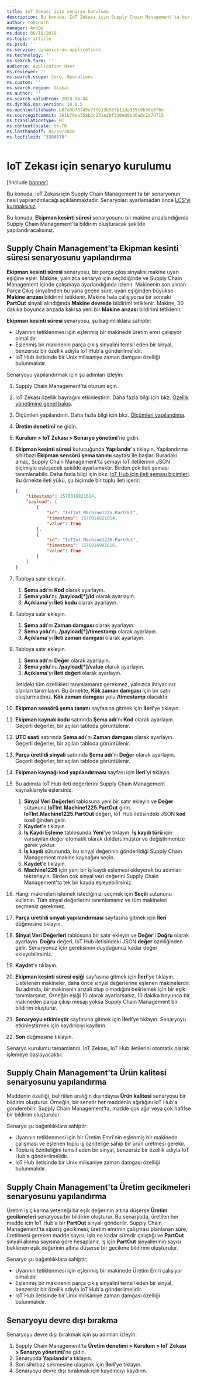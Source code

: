 ```yaml
---
title: IoT Zekası için senaryo kurulumu
description: Bu konuda, IoT Zekası için Supply Chain Management'ta bir senaryonun nasıl yapılandırılacağı açıklanmaktadır.
author: robinarh
manager: AnnBe
ms.date: 08/16/2019
ms.topic: article
ms.prod: ''
ms.service: dynamics-ax-applications
ms.technology: ''
ms.search.form: ''
audience: Application User
ms.reviewer: ''
ms.search.scope: Core, Operations
ms.custom: ''
ms.search.region: Global
ms.author: ''
ms.search.validFrom: 2020-04-04
ms.dyn365.ops.version: 10.0.5
ms.openlocfilehash: b87a9b73f49e73fe13b98fb11da939c9b30e0f6e
ms.sourcegitcommit: 261b70ea358b2c231e20f320ed8bd6adc1e7d715
ms.translationtype: HT
ms.contentlocale: tr-TR
ms.lasthandoff: 05/19/2020
ms.locfileid: "3386570"
---
```

# <a name="scenario-setup-for-iot-intelligence"></a>IoT Zekası için senaryo kurulumu

[!include [banner](../../includes/banner.md)]

Bu konuda, IoT Zekası için Supply Chain Management'ta bir senaryonun nasıl yapılandırılacağı açıklanmaktadır. Senaryoları ayarlamadan önce [LCS'yi kurmalısınız](iot-lcs-setup.md).

Bu konuda, **Ekipman kesinti süresi** senaryosunu bir makine arızalandığında Supply Chain Management'ta bildirim oluşturacak şekilde yapılandıracaksınız.

## <a name="configure-the-equipment-downtime-scenario-in-supply-chain-management"></a>Supply Chain Management'ta **Ekipman kesinti süresi** senaryosunu yapılandırma

**Ekipman kesinti süresi** senaryosu, bir parça çıkış sinyalini makine uyarı eşiğine eşler. Makine, yalnızca senaryo için seçildiğinde ve Supply Chain Management içinde çalışmaya ayarlandığında izlenir. Makinenin son alınan Parça Çıkış sinyalinden bu yana geçen süre, uyarı eşiğinden büyükse **Makine arızası** bildirimi tetiklenir. Makine hala çalışıyorsa bir sonraki **PartOut** sinyali alındığında **Makine devrede** bildirimi tetiklenir. Makine, 30 dakika boyunca arızada kalırsa yeni bir **Makine arızası** bildirimi tetiklenir.

**Ekipman kesinti süresi** senaryosu, şu bağımlılıklara sahiptir:

+ Uyarının tetiklenmesi için eşlenmiş bir makinede üretim emri çalışıyor olmalıdır.
+ Eşlenmiş bir makinenin parça çıkış sinyalini temsil eden bir sinyal, benzersiz bir özellik adıyla IoT Hub'a gönderilmelidir.
+ IoT Hub iletisinde bir Unix milisaniye zaman damgası özelliği bulunmalıdır.

Senaryoyu yapılandırmak için şu adımları izleyin:

1. Supply Chain Management'ta oturum açın.
2. IoT Zekası özellik bayrağını etkinleştirin. Daha fazla bilgi için bkz. [Özellik yönetimine genel bakış](https://docs.microsoft.com/dynamics365/fin-ops-core/fin-ops/get-started/feature-management/feature-management-overview.md).
3. Ölçümleri yapılandırın. Daha fazla bilgi için bkz. [Ölçümleri yapılandıma](iot-metrics-setup.md#configure-metrics).
4. **Üretim denetimi**'ne gidin.
5. **Kurulum \> IoT Zekası \> Senaryo yönetimi**'ne gidin.
6. **Ekipman kesinti süresi** kutucuğunda **Yapılandır**'a tıklayın. Yapılandırma sihirbazı **Ekipman sensörü şema tanımı** sayfası ile başlar. Buradaki amaç, Supply Chain Management'ta şemayı IoT iletilerinin JSON biçimiyle eşleşecek şekilde ayarlamaktır. Birden çok ileti şeması tanımlanabilir. Daha fazla bilgi için bkz. [IoT Hub için ileti şeması biçimleri](iot-schema-format.md). Bu örnekte ileti yükü, şu biçimde bir toplu ileti içerir:

    ```json
    {
        "timestamp": 1576016821614,
        "payload": [
            {
                "id": "IoTInt.Machine1225.PartOut",
                "timestamp": 1576016821614,
                "value": True
            },
            {
                "id": "IoTInt.Machine1226.PartOut",
                "timestamp": 1576016991616,
                "value": True
            }
        ]
    }
    ```

7. Tabloya satır ekleyin.

    1. **Şema adı**'nı **Kod** olarak ayarlayın.
    2. **Şema yolu**'nu **/payload[\*]/id** olarak ayarlayın.
    3. **Açıklama**'yı **İleti kodu** olarak ayarlayın.

8. Tabloya satır ekleyin.

    1. **Şema adı**'nı **Zaman damgası** olarak ayarlayın.
    2. **Şema yolu**'nu **/payload[\*]/timestamp** olarak ayarlayın.
    3. **Açıklama**'yı **İleti zaman damgası** olarak ayarlayın.

9. Tabloya satır ekleyin.

    1. **Şema adı**'nı **Değer** olarak ayarlayın.
    2. **Şema yolu**'nu **/payload[\*]/value** olarak ayarlayın.
    3. **Açıklama**'yı **İleti değeri** olarak ayarlayın.

    İletideki tüm özellikleri tanımlamanız gerekmez, yalnızca ihtiyacınız olanları tanımlayın. Bu örnekte, **Kök zaman damgası** için bir satır oluşturmadınız. **Kök zaman damgası** yolu **/timestamp** olacaktır.
  
10. **Ekipman sensörü şema tanımı** sayfasına gitmek için **İleri**'ye tıklayın.
11. **Ekipman kaynak kodu** satırında **Şema adı**'nı **Kod** olarak ayarlayın. Geçerli değerler, bir açılan tabloda görüntülenir.
12. **UTC saati** satırında **Şema adı**'nı **Zaman damgası** olarak ayarlayın. Geçerli değerler, bir açılan tabloda görüntülenir.
13. **Parça üretildi sinyali** satırında **Şema adı**'nı **Değer** olarak ayarlayın. Geçerli değerler, bir açılan tabloda görüntülenir.
14. **Ekipman kaynağı kod yapılandırması** sayfası için **İleri**'yi tıklayın.
15. Bu adımda IoT Hub ileti değerlerini Supply Chain Management kaynaklarıyla eşlersiniz.

    1. **Sinyal Veri Değerleri** tablosuna yeni bir satır ekleyin ve **Değer** sütununa **IoTInt.Machine1225.PartOut** girin. **IoTInt.Machine1225.PartOut** değeri, IoT Hub iletisindeki JSON **kod** özelliğinden gelir.
    2. **Kaydet**'e tıklayın.
    3. **İş Kaydı Eşleme** tablosunda **Yeni**'ye tıklayın. **İş kaydı türü** için varsayılan değer otomatik olarak doldurulmuştur ve değiştirmenize gerek yoktur.
    4. **İş kaydı** sütununda, bu sinyal değerinin gönderildiği Supply Chain Management makine kaynağını seçin.
    5. **Kaydet**'e tıklayın.
    6. **Machine1226** için yeni bir iş kaydı eşlemesi ekleyerek bu adımları tekrarlayın. Birden çok sinyal veri değerini Supply Chain Management'ta tek bir kayda eşleyebilirsiniz.

16. Hangi makineleri işlemek istediğinizi seçmek için **Seçili** sütununu kullanın. Tüm sinyal değerlerini tanımlamanız ve tüm makineleri seçmeniz gerekmez.
17. **Parça üretildi sinyali yapılandırması** sayfasına gitmek için **İleri** düğmesine tıklayın.
18. **Sinyal Veri Değerleri** tablosuna bir satır ekleyin ve **Değer**'i **Doğru** olarak ayarlayın. **Doğru** değeri, IoT Hub iletisindeki JSON **değer** özelliğinden gelir. Senaryonuz için gereksinim duyduğunuz kadar değer ekleyebilirsiniz.
19. **Kaydet**'e tıklayın.
20. **Ekipman kesinti süresi eşiği** sayfasına gitmek için **İleri**'ye tıklayın. Listelenen makineler, daha önce sinyal değerlerine eşlenen makinelerdir. Bu adımda, bir makinenin arızalı olup olmadığını belirlemek için bir eşik tanımlarsınız. Örneğin eşiği 10 olarak ayarlarsanız, 10 dakika boyunca bir makineden parça çıkışı mesajı yoksa Supply Chain Management bir bildirim oluşturur.
21. **Senaryoyu etkinleştir** sayfasına gitmek için **İleri**'ye tıklayın. Senaryoyu etkinleştirmek için kaydırıcıyı kaydırın.
22. **Son** düğmesine tıklayın.

Senaryo kurulumu tamamlandı. IoT Zekası, IoT Hub iletilerini otomatik olarak işlemeye başlayacaktır.

## <a name="configure-the-product-quality-scenario-in-supply-chain-management"></a>Supply Chain Management'ta **Ürün kalitesi** senaryosunu yapılandırma

Maddenin özelliği, belirtilen aralığın dışındaysa **Ürün kalitesi** senaryosu bir bildirim oluşturur. Örneğin, bir sensör her maddenin ağırlığını IoT Hub'a gönderebilir. Supply Chain Management'ta, madde çok ağır veya çok hafifse bir bildirim oluşturulur.

Senaryo şu bağımlılıklara sahiptir:

+ Uyarının tetiklenmesi için bir Üretim Emri'nin eşlenmiş bir makinede çalışması ve eşlenen toplu iş özniteliğe sahip bir ürün üretmesi gerekir.
+ Toplu iş özniteliğini temsil eden bir sinyal, benzersiz bir özellik adıyla IoT Hub'a gönderilmelidir.
+ IoT Hub iletisinde bir Unix milisaniye zaman damgası özelliği bulunmalıdır.

## <a name="configure-the-production-delays-scenario-in-supply-chain-management"></a>Supply Chain Management'ta **Üretim gecikmeleri** senaryosunu yapılandırma

Üretim iş çıkarma yeteneği bir eşik değerinin altına düşerse **Üretim gecikmeleri** senaryosu bir bildirim oluşturur. Bu senaryoda, üretilen her madde için IoT Hub'a bir **PartOut** sinyali gönderilir. Supply Chain Management'ta sipariş gecikmesi; üretim emrinin çalışması planlanan süre, üretilmesi gereken madde sayısı, işin ne kadar süredir çalıştığı ve **PartOut** sinyali alınma sayısına göre hesaplanır. İş için **PartOut** sinyallerinin sayısı beklenen eşik değerinin altına düşerse bir gecikme bildirimi oluşturulur.

Senaryo şu bağımlılıklara sahiptir:

+ Uyarının tetiklenmesi için eşlenmiş bir makinede Üretim Emri çalışıyor olmalıdır.
+ Eşlenmiş bir makinenin parça çıkış sinyalini temsil eden bir sinyal, benzersiz bir özellik adıyla IoT Hub'a gönderilmelidir.
+ IoT Hub iletisinde bir Unix milisaniye zaman damgası özelliği bulunmalıdır.

## <a name="how-to-disable-a-scenario"></a>Senaryoyu devre dışı bırakma

Senaryoyu devre dışı bırakmak için şu adımları izleyin:

1. Supply Chain Management'ta **Üretim denetimi \> Kurulum \> IoT Zekası \> Senaryo yönetimi**'ne gidin.
2. Senaryoda **Yapılandır**'a tıklayın.
3. Son sihirbaz sekmesine ulaşmak için **İleri**'ye tıklayın.
4. Senaryoyu devre dışı bırakmak için kaydırıcıyı kaydırın.
